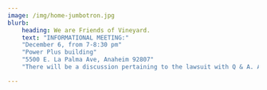 ```yaml
---
image: /img/home-jumbotron.jpg
blurb:
    heading: We are Friends of Vineyard.
    text: "INFORMATIONAL MEETING:"
    "December 6, from 7-8:30 pm"
    "Power Plus building"
    "5500 E. La Palma Ave, Anaheim 92807"
    "There will be a discussion pertaining to the lawsuit with Q & A. All are welcome."

---
```


